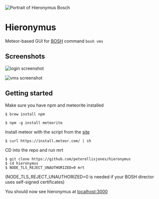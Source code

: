 ![Portrait of Hieronymus Bosch](http://i.imgur.com/MV47cvm.gif)

Hieronymus
==========

Meteor-based GUI for [BOSH](https://github.com/cloudfoundry/bosh) command `bosh vms`

## Screenshots

![login screenshot](http://i.imgur.com/twrH9vg.png)

![vms screenshot](http://i.imgur.com/9dpgy8o.png)

## Getting started

Make sure you have npm and meteorite installed

    $ brew install npm
    
    $ npm -g install meteorite
    
Install meteor with the script from the [site](http://meteor.com)

    $ curl https://install.meteor.com/ | sh
    
CD into the repo and run mrt

    $ git clone https://github.com/peterellisjones/hieronymus
    $ cd hieronymus
    $ NODE_TLS_REJECT_UNAUTHORIZED=0 mrt
    
(NODE_TLS_REJECT_UNAUTHORIZED=0 is needed if your BOSH director uses self-signed certificates)
    
You should now see hieronymus at [localhost:3000](http://localhost:3000)
